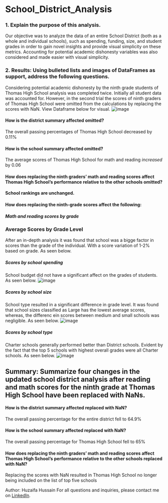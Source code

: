 # School_District_Analysis

### 1. Explain the purpose of this analysis.
Our objective was to analyze the data of an entire School District (both as a whole and individual schools), such as spending, funding, size, and student grades in order to gain novel insights and provide visual simplicity on these metrics. Accounting for potential academic dishonesty variables was also considered and made easier with visual simplicity.
### 2. Results: Using bulleted lists and images of DataFrames as support, address the following questions.
Considering potential academic dishonesty by the ninth grade students of Thomas High School analysis was completed twice.
Initially all student data was accounted for.
However, in the second trial the scores of ninth graders of Thomas High School were omitted from the calculations by replacing the scores with NaN.
View Dataframe below for visual.
![image](https://user-images.githubusercontent.com/87838015/185002111-bae80470-f10a-42ee-a418-80a3f17bd2c8.png)


#### How is the district summary affected omitted?
The overall passing percentages of Thomas High School decreased by 0.11%
#### How is the school summary affected omitted?
The average scores of Thomas High School for math and reading *increased* by 0.06
#### How does replacing the ninth graders’ math and reading scores affect Thomas High School’s performance relative to the other schools omitted?
**School rankings are unchanged.**

#### How does replacing the ninth-grade scores affect the following:
##### Math and reading scores by grade
### Average Scores by Grade Level
After an in-depth analysis it was found that school was a bigge factor in scores than the grade of the individual. With a score variation of 1-2% based on grade. As seen below.


##### Scores by school spending
School budget did not have a significant affect on the grades of students. As seen below.
![image](https://user-images.githubusercontent.com/87838015/185002146-224d7bbd-f468-4d9f-851a-38771786c515.png)
##### Scores by school size
School type resulted in a significant difference in grade level.  It was found that school sizes classified as Large has the lowest average scores, whereas, the differenc ein scores between medium and small schools was negligible.
As seen below.
![image](https://user-images.githubusercontent.com/87838015/185002162-59cc1f77-b6ef-4779-ab3a-3fc5becff054.png)
##### Scores by school type
Charter schools generally performed better than District schools. Evident by the fact that the top 5 schools with highest overall grades were all Charter schools.
As seen below.
![image](https://user-images.githubusercontent.com/87838015/185002017-d9663409-fab7-4281-a81c-f5ae96c8d67c.png)

## Summary: Summarize four changes in the updated school district analysis after reading and math scores for the ninth grade at Thomas High School have been replaced with NaNs.
#### How is the district summary affected replaced with NaN?
The overall passing percentage for the entire district fell to 64.9%
#### How is the school summary affected replaced with NaN?
The overall passing percentage for Thomas High School fell to 65%
#### How does replacing the ninth graders’ math and reading scores affect Thomas High School’s performance relative to the other schools replaced with NaN?
Replacing the scores with NaN resulted in Thomas High School no longer being included on the list of top five schools


Author: Huzaifa Hussain
For all questions and inquiries, please contact me on [LinkedIn](https://www.linkedin.com/in/huzaifa-s-hussain/).



